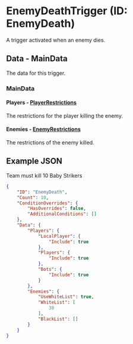 # EnemyDeathTrigger (ID: EnemyDeath)
A trigger activated when an enemy dies.

## Data - MainData
The data for this trigger.

### MainData

#### Players - [PlayerRestrictions](../Common/PlayerRestrictions.md)
The restrictions for the player killing the enemy.

#### Enemies - [EnemyRestrictions](../Common/EnemyRestrictions.md)
The restrictions of the enemy killed.

## Example JSON
Team must kill 10 Baby Strikers

```json
{
    "ID": "EnemyDeath",
    "Count": 10,
    "ConditionOverrides": {
        "HasOverrides": false,
        "AdditionalConditions": []
    },
    "Data": {
        "Players": {
            "LocalPlayer": {
                "Include": true
            },
            "Players": {
                "Include": true
            },
            "Bots": {
                "Include": true
            }
        },
        "Enemies": {
            "UseWhiteList": true,
            "WhiteList": [
                38
            ],
            "BlackList": []
        }
    }
}
```